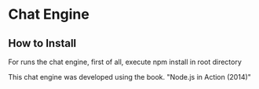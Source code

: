 # Chat Engine

## How to Install

For runs the chat engine, first of all, execute npm install in root directory

This chat engine was developed using the book. "Node.js in Action (2014)"
